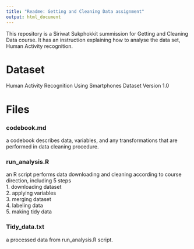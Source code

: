 ```yaml
---
title: "Readme: Getting and Cleaning Data assignment"
output: html_document
---
```


This repository is a Siriwat Sukphokkit summission for Getting and Cleaning Data course. It has an instruction explaining how to analyse the data set, Human Activity recognition.  
  
# Dataset
Human Activity Recognition Using Smartphones Dataset Version 1.0

# Files
### codebook.md 
a codebook describes data, variables, and any transformations that are performed in data cleaning procedure.  

### run_analysis.R 
an R script performs data downloading and cleaning according to course direction, including 5 steps  
    1. downloading dataset  
    2. applying variables  
    3. merging dataset  
    4. labeling data  
    5. making tidy data  
  
### Tidy_data.txt
a processed data from run_analysis.R script.
